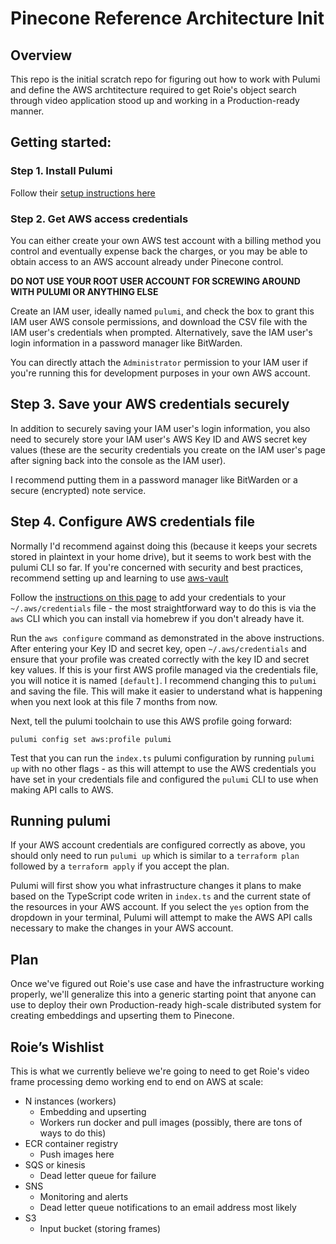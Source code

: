 # Pinecone Reference Architecture Init 

## Overview

This repo is the initial scratch repo for figuring out how to work with Pulumi and define the AWS archtitecture required to get Roie's 
object search through video application stood up and working in a Production-ready manner. 

## Getting started: 

### Step 1. Install Pulumi 

Follow their [setup instructions here](https://www.pulumi.com/docs/install/)

### Step 2. Get AWS access credentials

You can either create your own AWS test account with a billing method you control and eventually expense back the charges, or you may 
be able to obtain access to an AWS account already under Pinecone control.

**DO NOT USE YOUR ROOT USER ACCOUNT FOR SCREWING AROUND WITH PULUMI OR ANYTHING ELSE**

Create an IAM user, ideally named `pulumi`, and check the box to grant this IAM user AWS console permissions, and download the CSV file with the IAM user's credentials 
when prompted. Alternatively, save the IAM user's login information in a password manager like BitWarden.

You can directly attach the `Administrator` permission to your IAM user if you're running this for development purposes in your own AWS account.

## Step 3. Save your AWS credentials securely 

In addition to securely saving your IAM user's login information, you also need to securely store your IAM user's AWS Key ID and AWS secret key values 
(these are the security credentials you create on the IAM user's page after signing back into the console as the IAM user).

I recommend putting them in a password manager like BitWarden or a secure (encrypted) note service. 

## Step 4. Configure AWS credentials file

Normally I'd recommend against doing this (because it keeps your secrets stored in plaintext in your home drive), but it seems to work 
best with the pulumi CLI so far. If you're concerned with security and best practices, recommend setting up and learning to use [aws-vault](https://github.com/99designs/aws-vault)

Follow the [instructions on this page](https://www.pulumi.com/registry/packages/aws/installation-configuration/) to add your credentials
to your `~/.aws/credentials` file - the most straightforward way to do this is via the `aws` CLI which you can install via homebrew if you 
don't already have it.

Run the `aws configure` command as demonstrated in the above instructions. After entering your Key ID and secret key, open `~/.aws/credentials`
and ensure that your profile was created correctly with the key ID and secret key values. If this is your first AWS profile managed via the 
credentials file, you will notice it is named `[default]`. I recommend changing this to `pulumi` and saving the file. This will make it easier
to understand what is happening when you next look at this file 7 months from now. 

Next, tell the pulumi toolchain to use this AWS profile going forward: 

`pulumi config set aws:profile pulumi`

Test that you can run the `index.ts` pulumi configuration by running `pulumi up` with no other flags - as this will attempt to use the AWS 
credentials you have set in your credentials file and configured the `pulumi` CLI to use when making API calls to AWS.

## Running pulumi 

If your AWS account credentials are configured correctly as above, you should only need to run `pulumi up` which is similar to a `terraform plan`
followed by a `terraform apply` if you accept the plan. 

Pulumi will first show you what infrastructure changes it plans to make based on the TypeScript code writen in `index.ts` and the current state of
the resources in your AWS account. If you select the `yes` option from the dropdown in your terminal, Pulumi will attempt to make the AWS API calls
necessary to make the changes in your AWS account.

## Plan 

Once we've figured out Roie's use case and have the infrastructure working properly, we'll generalize this into a generic starting point 
that anyone can use to deploy their own Production-ready high-scale distributed system for creating embeddings and upserting them to Pinecone.

## Roie’s Wishlist

This is what we currently believe we're going to need to get Roie's video frame processing demo working end to end on AWS at scale:

- N instances (workers)
    - Embedding and upserting
    - Workers run docker and pull images (possibly, there are tons of ways to do this)
- ECR container registry
    - Push images here
- SQS or kinesis
    - Dead letter queue for failure
- SNS
    - Monitoring and alerts
    - Dead letter queue notifications to an email address most likely
- S3
    - Input bucket (storing frames)

